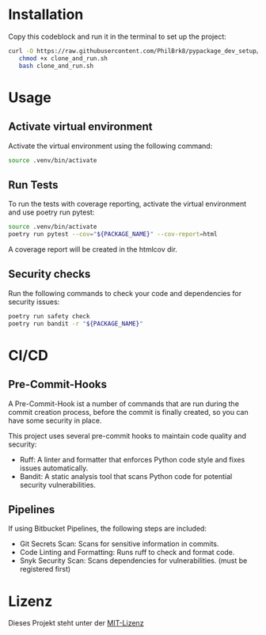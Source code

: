 # Installation

Copy this codeblock and run it in the terminal to set up the project:

```bash
curl -O https://raw.githubusercontent.com/PhilBrk8/pypackage_dev_setup/main/clone_and_run.sh
   chmod +x clone_and_run.sh
   bash clone_and_run.sh
```

# Usage

## Activate virtual environment

Activate the virtual environment using the following command:

```bash
source .venv/bin/activate
```

## Run Tests

To run the tests with coverage reporting, activate the virtual environment and use poetry run pytest:

```bash
source .venv/bin/activate
poetry run pytest --cov="${PACKAGE_NAME}" --cov-report=html
```

A coverage report will be created in the htmlcov dir.

## Security checks

Run the following commands to check your code and dependencies for security issues:

```bash
poetry run safety check
poetry run bandit -r "${PACKAGE_NAME}"
```

# CI/CD

## Pre-Commit-Hooks

A Pre-Commit-Hook ist a number of commands that are run during the commit creation process, before the commit is finally created, so you can have some security in place.

This project uses several pre-commit hooks to maintain code quality and security:

- Ruff: A linter and formatter that enforces Python code style and fixes issues automatically.
- Bandit: A static analysis tool that scans Python code for potential security vulnerabilities.

## Pipelines

If using Bitbucket Pipelines, the following steps are included:

- Git Secrets Scan: Scans for sensitive information in commits.
- Code Linting and Formatting: Runs ruff to check and format code.
- Snyk Security Scan: Scans dependencies for vulnerabilities. (must be registered first)

# Lizenz

Dieses Projekt steht unter der [MIT-Lizenz](LICENSE)

```

```
